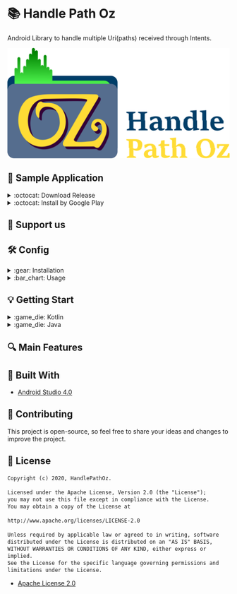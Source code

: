 # :books: Handle Path Oz

Android Library to handle multiple Uri(paths) received through Intents.


![](gitresources/logo_git.png)


## :iphone: Sample Application

<details>
  <summary markdown="span"> :octocat: Download Release </summary>
  
  You can download the sample application with the latest release [here](https://github.com/onimur/handle-path-oz/raw/master/app/build/outputs/apk/release/HandlePathOZ.apk).

   ---
  </details>
  
  <details>
    <summary markdown="span"> :octocat: Install by Google Play  </summary>
    
   <p align="left">
   <a href="https://play.google.com/store/apps/details?id=br.com.onimur.sample.handlepathoz" target="_blank">
   <img width="25%" alt="Check HandlePathOz on Google Play" src="https://play.google.com/intl/en_gb/badges/static/images/badges/en_badge_web_generic.png"/>
   </a>
   </p>
 
   </details>
    

## :revolving_hearts: Support us

## :hammer_and_wrench: Config
<details>
  <summary markdown="span">:gear: Installation </summary>
      
   ```Add to gradle```

   ---

  </details>
  

  
  <details>
    <summary markdown="span">:bar_chart: Usage </summary>
    
  ```Any config```
  
</details>


## :bulb: Getting Start
<details>
  <summary markdown="span">:game_die: Kotlin </summary>
  
  ### :star2: Initialization
  1.1 - In Kotlin for the implementation of the Listener you can implement it within the scope of the class, as shown below, or also as shown in item **1.2**:
 
  ```class MainActivity : AppCompatActivity(), HandlePathOzListener {...}```
  
  ```Alt+Enter``` to implement the methods, we will discuss the methods later in the topic **Controller**.
  
  Implement handlePathOz in your ```onCreate()``` method, as shown below:
  
   ```
    private lateinit var handlePathOz: HandlePathOz

    override fun onCreate(savedInstanceState: Bundle?) {
        super.onCreate(savedInstanceState)
        //Initialize HandlePathOz
        //context, listener
        handlePathOz = HandlePathOz(this, this)
        
    }

   ```

  1.2 - You can also implement the Listener when initializing the class, without having to implement it within the scope of the class:
  
     ```
      private lateinit var handlePathOz: HandlePathOz
      private val listener = object: HandlePathOzListener{...//implement methods}
  
      override fun onCreate(savedInstanceState: Bundle?) {
          super.onCreate(savedInstanceState)
          //Initialize HandlePathOz
          //context, listener
          handlePathOz = HandlePathOz(this, listener)
          
      }
  
     ```
     
   2 - After selecting the desired files (The sample application has the entire step) in ```onActivityResult``` leave as follows:
  
  ```
    @FlowPreview
    override fun onActivityResult(requestCode: Int, resultCode: Int, data: Intent?) {
        super.onActivityResult(requestCode, resultCode, data)
        if ((requestCode == REQUEST_OPEN_GALLERY) and (resultCode == Activity.RESULT_OK)) {
            //This extension retrieves the path of all selected files without treatment.
            val listUri = data.getListUri()

            //with the list you can update some recyclerview and switch to the method that handles Uri's.

            //set list of the Uri to handle
            //in concurrency use:
            // 1                -> for tasks sequentially
            //greater than 1    -> for the number of tasks you want to perform in parallel.
            //Nothing           -> for parallel tasks - by default the value is 10
            handlePathOz.getRealPath(listUri)
            // handlePathOz.getRealPath(listUri, 1)

            //show Progress Loading
        }
    }
   ```
  
  ### :video_game: Controller
  We have two methods in the listeners, one of which is optional:
  ```
      //On Completion (Sucess or Error)
      //If there is a cancellation or error, the entire task that was handled will be returned in the list.
      override fun onRequestHandlePathOz(listPath: List<Pair<Int, String>>, tr: Throwable?) {
          //Hide Progress
          //Update the recyclerview with the list
          yourAdapter.updateListChanged(listPath.map { uri -> Uri.parse(uri.second) })
  
          //Handle any Exception (Optional)
          tr?.let {
              Toast.makeText(this, "${it.message}", Toast.LENGTH_SHORT).show()
          }
      }
  
      //This method is Optional
      override fun onLoading(currentUri: Int) {
          //Update UI with the current Uri
          //progressLoading.setText = "${currentUri}/${listUri.size}"
      }
  ```

  ### :cloud: Cloud files and Unknown Providers
  
  If the selected file was from Dropbox,Google Drive, OneDrive or an unknown file provider, it will then be copied/created in
  InternalStorage/Android/data/your.package.name/files/Temp/sameFileNameAndExtension
  
  When you want to delete the generated files call:
  
  ```
  handlePathOz.deleteTemporaryFiles()
  ```
  
  
  ### :bomb: Cancel the tasks
  
  There are two methods for canceling tasks, ```cancelTask()``` and ```onDestroy()```.
  
  **handlePathOz.cancelTask() ->** Can be called as a button action for canceling or by progressBar (As shown in the demo application).
  In the cancellation of the task by this method, all Uri that was treated will be passed in the ```onRequestHandlePathOz()``` method.
  
  **handlePathOz.onDestroy() ->**  It can be called with the Activity or fragment's  ```onDestroy()``` method. 
  This method destroys the task and its cancellation does not update anything and cannot be restarted.
  Example of use:
  ```
    override fun onDestroy() {
        handlePathOz.onDestroy()
        //You can delete the temporary files here as well.
        super.onDestroy()
    }
  ```
  
  ---
  
</details>

<details>
  <summary markdown="span">:game_die: Java</summary>
  
  ### :star2: Initialization
  
  
  
  ### :video_game: Controller
  
  ---
  
</details>

## :mag: Main Features

## :triangular_ruler: Built With
  * [Android Studio 4.0](https://developer.android.com/studio)
  
  
## 🧩 Contributing
  This project is open-source, so feel free to share your ideas and changes to improve the project. 
  

## :page_with_curl: License
 
    Copyright (c) 2020, HandlePathOz.

    Licensed under the Apache License, Version 2.0 (the "License");
    you may not use this file except in compliance with the License.
    You may obtain a copy of the License at

    http://www.apache.org/licenses/LICENSE-2.0

    Unless required by applicable law or agreed to in writing, software
    distributed under the License is distributed on an "AS IS" BASIS,
    WITHOUT WARRANTIES OR CONDITIONS OF ANY KIND, either express or implied.
    See the License for the specific language governing permissions and
    limitations under the License.

  * [Apache License 2.0](gitresources/LICENSE.md)
